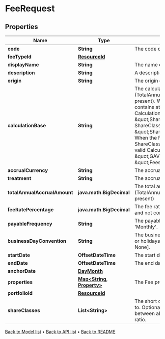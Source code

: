 

# FeeRequest


## Properties

| Name | Type | Description | Notes |
|------------ | ------------- | ------------- | -------------|
|**code** | **String** | The code of the Fee. |  |
|**feeTypeId** | [**ResourceId**](ResourceId.md) |  |  |
|**displayName** | **String** | The name of the Fee. |  |
|**description** | **String** | A description for the Fee. |  [optional] |
|**origin** | **String** | The origin or source of the Fee accrual. |  [optional] |
|**calculationBase** | **String** | The calculation base for a Fee that is calculated using a percentage (TotalAnnualAccrualAmount and CalculationBase cannot both be present). When the Fee is a ShareClass Fee (i.e: when ShareClasses contains at least one value), each of the following would be a valid CalculationBase: \&quot;10000.00\&quot;, \&quot;ShareClass.GAV\&quot;, \&quot;ShareClass.GAV - ShareClass.Fees[ShareClassFeeCode1].Amount\&quot;, \&quot;ShareClass.Fees[ShareClassFeeCode1].CalculationBase\&quot;. When the Fee is a NonShareClassSpecific Fee (i.e: when ShareClasses contains no values), each of the following would be a valid CalculationBase: \&quot;10000.00\&quot;, \&quot;GAV\&quot;, \&quot;GAV - Fees[NonClassSpecificFeeCode1].Amount\&quot;, \&quot;Fees[NonClassSpecificFeeCode1].CalculationBase\&quot;.  |  [optional] |
|**accrualCurrency** | **String** | The accrual currency. |  |
|**treatment** | **String** | The accrual period of the Fee; &#39;Monthly&#39; or &#39;Daily&#39;. |  |
|**totalAnnualAccrualAmount** | **java.math.BigDecimal** | The total annual accrued amount for the Fee. (TotalAnnualAccrualAmount and CalculationBase cannot both be present) |  [optional] |
|**feeRatePercentage** | **java.math.BigDecimal** | The fee rate percentage. (Required when CalculationBase is present and not compatible with TotalAnnualAccrualAmount) |  [optional] |
|**payableFrequency** | **String** | The payable frequency for the Fee; &#39;Annually&#39;, &#39;Quarterly&#39; or &#39;Monthly&#39;. |  |
|**businessDayConvention** | **String** | The business day convention to use for Fee calculations on weekends or holidays. Supported string values are: [Previous, P, Following, F, None]. |  |
|**startDate** | **OffsetDateTime** | The start date of the Fee. |  |
|**endDate** | **OffsetDateTime** | The end date of the Fee. |  [optional] |
|**anchorDate** | [**DayMonth**](DayMonth.md) |  |  [optional] |
|**properties** | [**Map&lt;String, Property&gt;**](Property.md) | The Fee properties. These will be from the &#39;Fee&#39; domain. |  [optional] |
|**portfolioId** | [**ResourceId**](ResourceId.md) |  |  [optional] |
|**shareClasses** | **List&lt;String&gt;** | The short codes of the ShareClasses that the Fee should be applied to. Optional: if this is null or empty, then the Fee will be divided between all the ShareClasses of the Fund according to the capital ratio. |  [optional] |



[Back to Model list](../README.md#documentation-for-models) &#8226; [Back to API list](../README.md#documentation-for-api-endpoints) &#8226; [Back to README](../README.md)


